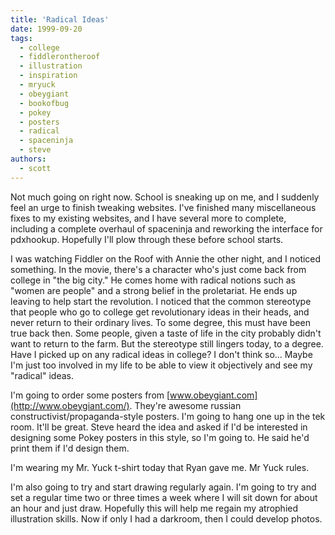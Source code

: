 ```yaml
---
title: 'Radical Ideas'
date: 1999-09-20
tags:
  - college
  - fiddlerontheroof
  - illustration
  - inspiration
  - mryuck
  - obeygiant
  - bookofbug
  - pokey
  - posters
  - radical
  - spaceninja
  - steve
authors:
  - scott
---
```


Not much going on right now. School is sneaking up on me, and I suddenly feel an urge to finish tweaking websites. I've finished many miscellaneous fixes to my existing websites, and I have several more to complete, including a complete overhaul of spaceninja and reworking the interface for pdxhookup. Hopefully I'll plow through these before school starts.

I was watching Fiddler on the Roof with Annie the other night, and I noticed something. In the movie, there's a character who's just come back from college in "the big city." He comes home with radical notions such as "women are people" and a strong belief in the proletariat. He ends up leaving to help start the revolution. I noticed that the common stereotype that people who go to college get revolutionary ideas in their heads, and never return to their ordinary lives. To some degree, this must have been true back then. Some people, given a taste of life in the city probably didn't want to return to the farm. But the stereotype still lingers today, to a degree. Have I picked up on any radical ideas in college? I don't think so... Maybe I'm just too involved in my life to be able to view it objectively and see my "radical" ideas.

I'm going to order some posters from [www.obeygiant.com](http://www.obeygiant.com/). They're awesome russian constructivist/propaganda-style posters. I'm going to hang one up in the tek room. It'll be great. Steve heard the idea and asked if I'd be interested in designing some Pokey posters in this style, so I'm going to. He said he'd print them if I'd design them.

I'm wearing my Mr. Yuck t-shirt today that Ryan gave me. Mr Yuck rules.

I'm also going to try and start drawing regularly again. I'm going to try and set a regular time two or three times a week where I will sit down for about an hour and just draw. Hopefully this will help me regain my atrophied illustration skills. Now if only I had a darkroom, then I could develop photos.
